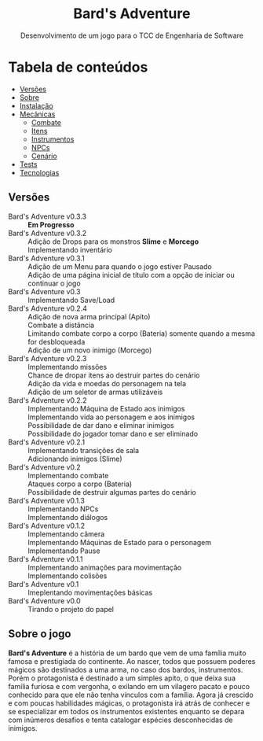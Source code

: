 <h1 align="center"> Bard's Adventure </h1>

<p align="center"> Desenvolvimento de um jogo para o TCC de Engenharia de Software </p>

Tabela de conteúdos
=================
<!--ts-->
   * [Versões](#Versoes)
   * [Sobre](#Sobre)
   * [Instalação](#instalacao)
   * [Mecânicas](#como-usar)
      * [Combate](#pre-requisitos)
      * [Itens](#local-files)
      * [Instrumentos](#remote-files)
      * [NPCs](#multiple-files)
      * [Cenário](#combo)
   * [Tests](#testes)
   * [Tecnologias](#tecnologias)
<!--te-->

<h2 title="Versoes">Versões</h2>
  <dl>
    <dt> Bard's Adventure v0.3.3 </dt>
      <dd> <b> Em Progresso </b> </dd>
    <dt> Bard's Adventure v0.3.2 </dt>
      <dd> Adição de Drops para os monstros <b>Slime</b> e <b>Morcego</b> <br> Implementando inventário </dd>
    <dt> Bard's Adventure v0.3.1 </dt>
      <dd> Adição de um Menu para quando o jogo estiver Pausado <br> Adição de uma página inicial de título com a opção de iniciar ou continuar o jogo </dd>
    <dt> Bard's Adventure v0.3 </dt>
      <dd> Implementando Save/Load </dd>
    <dt> Bard's Adventure v0.2.4 </dt>
      <dd> Adição de nova arma principal (Apito) <br> Combate a distância <br> Limitando combate corpo a corpo (Bateria) somente quando a mesma for desbloqueada <br> Adição de um novo inimigo (Morcego) </dd>
    <dt> Bard's Adventure v0.2.3 </dt>
      <dd> Implementando missões <br> Chance de dropar itens ao destruir partes do cenário <br> Adição da vida e moedas do personagem na tela <br> Adição de um seletor de armas utilizáveis </dd>
    <dt> Bard's Adventure v0.2.2 </dt>
      <dd> Implementando Máquina de Estado aos inimigos <br> Implementando vida ao personagem e aos inimigos <br> Possibilidade de dar dano e eliminar inimigos <br>        Possibilidade do jogador tomar dano e ser eliminado </dd>
    <dt> Bard's Adventure v0.2.1 </dt>
      <dd> Implementando transições de sala <br> Adicionando inimigos (Slime) </dd>
    <dt> Bard's Adventure v0.2 </dt>
      <dd> Implementando combate <br> Ataques corpo a corpo (Bateria) <br> Possibilidade de destruir algumas partes do cenário </dd>
    <dt> Bard's Adventure v0.1.3 </dt>
      <dd> Implementando NPCs <br> Implementando diálogos </dd>
    <dt> Bard's Adventure v0.1.2 </dt>
      <dd> Implementando câmera <br> Implementando Máquinas de Estado para o personagem <br> Implementando Pause </dd>
    <dt> Bard's Adventure v0.1.1 </dt>
      <dd> Implementando animações para movimentação <br> Implementando colisões </dd>
    <dt> Bard's Adventure v0.1 </dt>
      <dd> Imeplentando movimentações básicas </dd>
    <dt> Bard's Adventure v0.0 </dt>
      <dd> Tirando o projeto do papel </dd>
  </dl>


<h2 title="#Sobre">Sobre o jogo</h2>

<p><b>Bard's Adventure</b> é a história de um bardo que vem de uma família muito famosa e prestigiada do continente. Ao nascer, todos que possuem poderes mágicos são destinados a uma arma, no caso dos bardos, instrumentos. Porém o protagonista é destinado a um simples apito, o que deixa sua família furiosa e com vergonha, o exilando em um vilagero pacato e pouco conhecido para que ele não tenha vínculos com a família. Agora já crescido e com poucas habilidades mágicas, o protagonista irá atrás de conhecer e se especializar em todos os instrumentos existentes enquanto se depara com inúmeros desafios e tenta catalogar espécies desconhecidas de inimigos.</p>

<h2 title="#
